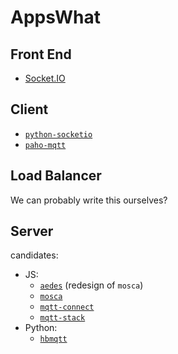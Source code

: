 # AppsWhat


## Front End
- [Socket.IO](https://socket.io/)

## Client
- [`python-socketio`](https://github.com/miguelgrinberg/python-socketio/)
- [`paho-mqtt`](https://github.com/eclipse/paho.mqtt.python)

## Load Balancer
We can probably write this ourselves?

## Server
candidates:
- JS:
  - [`aedes`](https://github.com/mcollina/aedes) (redesign of `mosca`)
  - [`mosca`](https://github.com/mcollina/mosca)
  - [`mqtt-connect`](https://github.com/roccomuso/mqtt-connect)
  - [`mqtt-stack`](https://github.com/mqttjs/mqtt-stack)
- Python:
  - [`hbmqtt`](https://github.com/beerfactory/hbmqtt)
